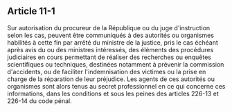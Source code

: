 Article 11-1
----
Sur autorisation du procureur de la République ou du juge d'instruction selon
les cas, peuvent être communiqués à des autorités ou organismes habilités à
cette fin par arrêté du ministre de la justice, pris le cas échéant après avis
du ou des ministres intéressés, des éléments des procédures judiciaires en cours
permettant de réaliser des recherches ou enquêtes scientifiques ou techniques,
destinées notamment à prévenir la commission d'accidents, ou de faciliter
l'indemnisation des victimes ou la prise en charge de la réparation de leur
préjudice. Les agents de ces autorités ou organismes sont alors tenus au secret
professionnel en ce qui concerne ces informations, dans les conditions et sous
les peines des articles 226-13 et 226-14 du code pénal.
